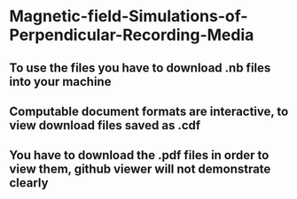 # Magnetic-field-Simulations-of-Perpendicular-Recording-Media

## To use the files you have to download .nb files into your machine
## Computable document formats are interactive, to view download files saved as .cdf
## You have to download the .pdf files in order to view them, github viewer will not demonstrate clearly
